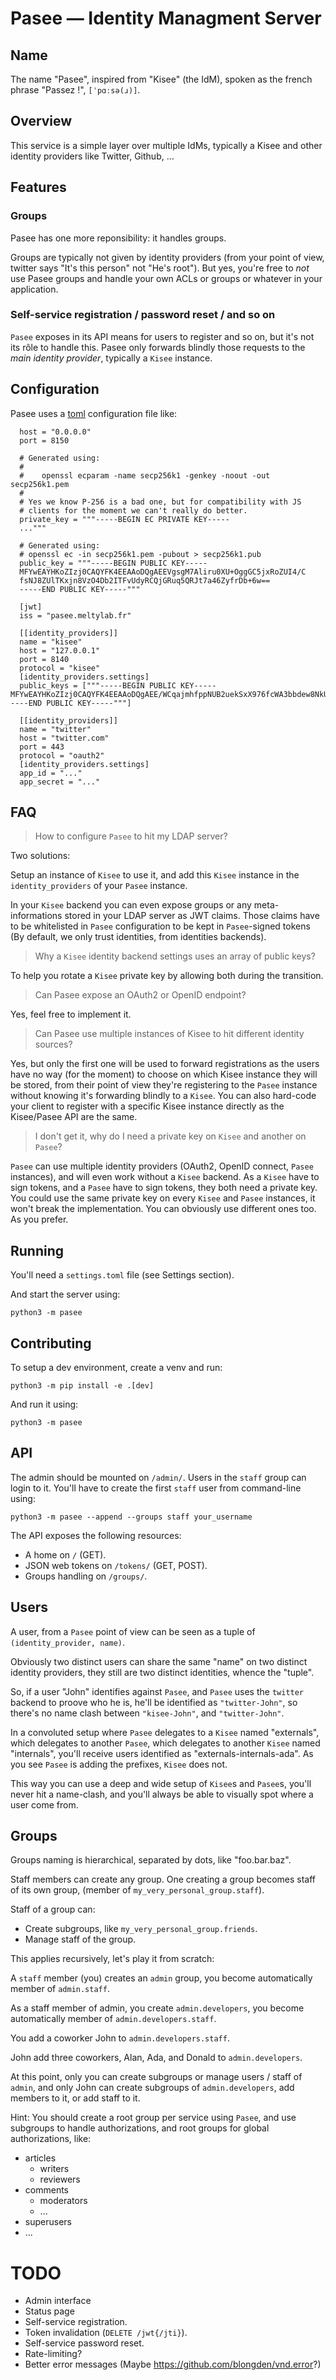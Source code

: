 # Pasee — Identity Managment Server

## Name

The name "Pasee", inspired from "Kisee" (the IdM), spoken as the
french phrase "Passez !", `[ˈpɑːsə(ɹ)]`.


## Overview

This service is a simple layer over multiple IdMs, typically a Kisee
and other identity providers like Twitter, Github, …


## Features

### Groups

Pasee has one more reponsibility: it handles groups.

Groups are typically not given by identity providers (from your point
of view, twitter says "It's this person" not "He's root"). But yes,
you're free to *not* use Pasee groups and handle your own ACLs or
groups or whatever in your application.


### Self-service registration / password reset / and so on

`Pasee` exposes in its API means for users to register and so on, but
it's not its rôle to handle this. Pasee only forwards blindly those
requests to the *main identity provider*, typically a `Kisee`
instance.


## Configuration

Pasee uses a [toml](https://github.com/toml-lang/toml) configuration file like:

      host = "0.0.0.0"
      port = 8150

      # Generated using:
      #
      #    openssl ecparam -name secp256k1 -genkey -noout -out secp256k1.pem
      #
      # Yes we know P-256 is a bad one, but for compatibility with JS
      # clients for the moment we can't really do better.
      private_key = """-----BEGIN EC PRIVATE KEY-----
      ..."""

      # Generated using:
      # openssl ec -in secp256k1.pem -pubout > secp256k1.pub
      public_key = """-----BEGIN PUBLIC KEY-----
      MFYwEAYHKoZIzj0CAQYFK4EEAAoDQgAEEVgsgM7Aliru0XU+OggGC5jxRoZUI4/C
      fsNJ8ZUlTKxjn8VzO4Db2ITFvUdyRCQjGRuq5QRJt7a46ZyfrDb+6w==
      -----END PUBLIC KEY-----"""

      [jwt]
      iss = "pasee.meltylab.fr"

      [[identity_providers]]
      name = "kisee"
      host = "127.0.0.1"
      port = 8140
      protocol = "kisee"
      [identity_providers.settings]
      public_keys = ["""-----BEGIN PUBLIC KEY-----MFYwEAYHKoZIzj0CAQYFK4EEAAoDQgAEE/WCqajmhfppNUB2uekSxX976fcWA3bbdew8NkUtCoBigl9lWkqfnkF18H9fgG0gafPhGtub23+8Ldulvmf1lg==-----END PUBLIC KEY-----"""]

      [[identity_providers]]
      name = "twitter"
      host = "twitter.com"
      port = 443
      protocol = "oauth2"
      [identity_providers.settings]
      app_id = "..."
      app_secret = "..."


## FAQ

> How to configure `Pasee` to hit my LDAP server?

Two solutions:

Setup an instance of `Kisee` to use it, and add this `Kisee`
instance in the `identity_providers` of your `Pasee` instance.

In your `Kisee` backend you can even expose groups or any
meta-informations stored in your LDAP server as JWT claims. Those
claims have to be whitelisted in `Pasee` configuration to be kept in
`Pasee`-signed tokens (By default, we only trust identities, from
identities backends).


> Why a `Kisee` identity backend settings uses an array of public keys?

To help you rotate a `Kisee` private key by allowing both during the
transition.


> Can Pasee expose an OAuth2 or OpenID endpoint?

Yes, feel free to implement it.


> Can Pasee use multiple instances of Kisee to hit different identity sources?

Yes, but only the first one will be used to forward registrations as
the users have no way (for the moment) to choose on which Kisee
instance they will be stored, from their point of view they're
registering to the `Pasee` instance without knowing it's forwarding
blindly to a `Kisee`. You can also hard-code your client to register with
a specific Kisee instance directly as the Kisee/Pasee API are the same.


> I don't get it, why do I need a private key on `Kisee` and another on `Pasee`?

`Pasee` can use multiple identity providers (OAuth2, OpenID connect,
`Pasee` instances), and will even work without a `Kisee` backend. As a
`Kisee` have to sign tokens, and a `Pasee` have to sign tokens, they
both need a private key. You could use the same private key on every
`Kisee` and `Pasee` instances, it won't break the implementation. You
can obviously use different ones too. As you prefer.


## Running

You'll need a `settings.toml` file (see Settings section).

And start the server using:

```
python3 -m pasee
```


## Contributing

To setup a dev environment, create a venv and run:

```
python3 -m pip install -e .[dev]
```

And run it using:

```
python3 -m pasee
```


## API

The admin should be mounted on `/admin/`. Users in the `staff` group
can login to it. You'll have to create the first `staff` user from
command-line using:

    python3 -m pasee --append --groups staff your_username


The API exposes the following resources:

- A home on `/` (GET).
- JSON web tokens on `/tokens/` (GET, POST).
- Groups handling on `/groups/`.


## Users

A user, from a `Pasee` point of view can be seen as a tuple of
`(identity_provider, name)`.

Obviously two distinct users can share the same "name" on two distinct
identity providers, they still are two distinct identities, whence the
"tuple".

So, if a user "John" identifies against `Pasee`, and `Pasee` uses the
`twitter` backend to proove who he is, he'll be identified as
`"twitter-John"`, so there's no name clash between `"kisee-John"`, and
`"twitter-John"`.

In a convoluted setup where `Pasee` delegates to a `Kisee` named
"externals", which delegates to another `Pasee`, which delegates to
another `Kisee` named "internals", you'll receive users identified as
"externals-internals-ada". As you see `Pasee` is adding the prefixes,
`Kisee` does not.

This way you can use a deep and wide setup of `Kisee`s and `Pasee`s,
you'll never hit a name-clash, and you'll always be able to visually
spot where a user come from.


## Groups

Groups naming is hierarchical, separated by dots, like "foo.bar.baz".

Staff members can create any group. One creating a group becomes
staff of its own group, (member of `my_very_personal_group.staff`).

Staff of a group can:
 - Create subgroups, like `my_very_personal_group.friends`.
 - Manage staff of the group.


This applies recursively, let's play it from scratch:

A `staff` member (you) creates an `admin` group, you become
automatically member of `admin.staff`.

As a staff member of admin, you create `admin.developers`, you become
automatically member of `admin.developers.staff`.

You add a coworker John to `admin.developers.staff`.

John add three coworkers, Alan, Ada, and Donald to `admin.developers`.

At this point, only you can create subgroups or manage users / staff
of `admin`, and only John can create subgroups of `admin.developers`,
add members to it, or add staff to it.

Hint: You should create a root group per service using `Pasee`, and
use subgroups to handle authorizations, and root groups for global
authorizations, like:

- articles
  - writers
  - reviewers
- comments
  - moderators
  - ...
- superusers
- ...


# TODO

- Admin interface
- Status page
- Self-service registration.
- Token invalidation (`DELETE /jwt{/jti}`).
- Self-service password reset.
- Rate-limiting?
- Better error messages (Maybe https://github.com/blongden/vnd.error?)
